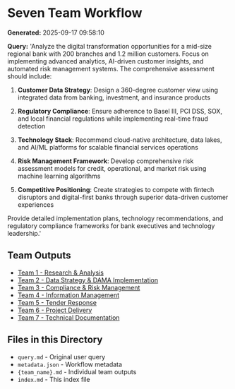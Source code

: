 # Seven Team Workflow

**Generated:** 2025-09-17 09:58:10

**Query:** 'Analyze the digital transformation opportunities for a mid-size regional bank with 200 branches and 1.2 million customers. Focus on implementing advanced analytics, AI-driven customer insights, and automated risk management systems. The comprehensive assessment should include:

1. **Customer Data Strategy**: Design a 360-degree customer view using integrated data from banking, investment, and insurance products

2. **Regulatory Compliance**: Ensure adherence to Basel III, PCI DSS, SOX, and local financial regulations while implementing real-time fraud detection

3. **Technology Stack**: Recommend cloud-native architecture, data lakes, and AI/ML platforms for scalable financial services operations

4. **Risk Management Framework**: Develop comprehensive risk assessment models for credit, operational, and market risk using machine learning algorithms

5. **Competitive Positioning**: Create strategies to compete with fintech disruptors and digital-first banks through superior data-driven customer experiences

Provide detailed implementation plans, technology recommendations, and regulatory compliance frameworks for bank executives and technology leadership.'

## Team Outputs

- [Team 1 - Research & Analysis](./team_1_-_research_and_analysis.md)
- [Team 2 - Data Strategy & DAMA Implementation](./team_2_-_data_strategy_and_dama_implementation.md)
- [Team 3 - Compliance & Risk Management](./team_3_-_compliance_and_risk_management.md)
- [Team 4 - Information Management](./team_4_-_information_management.md)
- [Team 5 - Tender Response](./team_5_-_tender_response.md)
- [Team 6 - Project Delivery](./team_6_-_project_delivery.md)
- [Team 7 - Technical Documentation](./team_7_-_technical_documentation.md)

## Files in this Directory

- `query.md` - Original user query
- `metadata.json` - Workflow metadata
- `{team_name}.md` - Individual team outputs
- `index.md` - This index file
